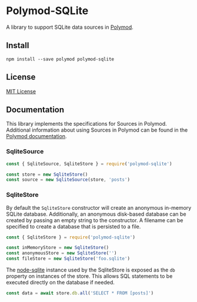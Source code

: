 # Polymod-SQLite

A library to support SQLite data sources in [Polymod](https://github.com/dstreet/polymod).

## Install

```
npm install --save polymod polymod-sqlite
```

## License

[MIT License](LICENSE)

## Documentation

This library implements the specifications for Sources in Polymod.
Additional information about using Sources in Polymod can be found in the [Polymod documentation](https://github.com/dstreet/polymod#sources).

### SqliteSource

```js
const { SqliteSource, SqliteStore } = require('polymod-sqlite')

const store = new SqliteStore()
const source = new SqliteSource(store, 'posts')
```

### SqliteStore

By default the `SqliteStore` constructor will create an anonymous in-memory SQLite database.
Additionally, an anonymous disk-based database can be created by passing an empty string to the constructor.
A filename can be specified to create a database that is persisted to a file.

```js
const { SqliteStore } = require('polymod-sqlite')

const inMemoryStore = new SqliteStore()
const anonymousStore = new SqliteStore('')
const fileStore = new SqliteStore('foo.sqlite')
```

The [node-sqlite](https://github.com/kriasoft/node-sqlite) instance used by the SqliteStore is exposed as the `db` property on instances of the store.
This allows SQL statements to be executed directly on the database if needed.

```js
const data = await store.db.all('SELECT * FROM [posts]')
```
